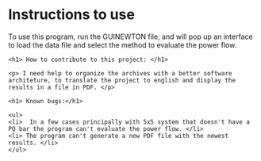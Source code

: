 <!DOCTYPE html>
<html>
<head>
</head>
  <body>
    <h1>Instructions to use</h1>
    <p> To use this program, run the GUINEWTON file, and will pop up an interface to load the data file and select the method to evaluate the power flow.</p>
    
    <h1> How to contribute to this project: </h1>
    
    <p> I need help to organize the archives with a better software architeture, to translate the project to english and display the results in a file in PDF. </p>
    
    <h1> Known bugs:</h1>
    
    <ul>
    <li>  In a few cases principally with 5x5 system that doesn't have a PQ bar the program can't evaluate the power flow. </li>
    <li> The program can't generate a new PDF file with the newest results. </li>
    </ul>
   
    
    
  </body>
  </html>
  
